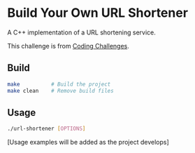 # Build Your Own URL Shortener

A C++ implementation of a URL shortening service.

This challenge is from [Coding Challenges](https://codingchallenges.fyi/challenges/challenge-url-shortener).

## Build

```bash
make          # Build the project
make clean    # Remove build files
```

## Usage

```bash
./url-shortener [OPTIONS]
```

[Usage examples will be added as the project develops]
